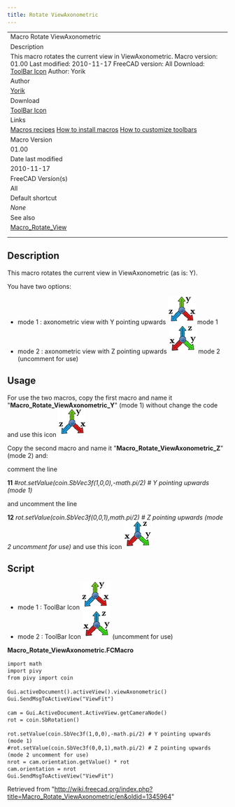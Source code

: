 ```yaml
---
title: Rotate ViewAxonometric
---
```


|                                                                                                                                                                                                                                                                |
| -------------------------------------------------------------------------------------------------------------------------------------------------------------------------------------------------------------------------------------------------------------- |
| Macro Rotate ViewAxonometric                                                                                                                                                                                                                                   |
| Description                                                                                                                                                                                                                                                    |
| This macro rotates the current view in ViewAxonometric. Macro version: 01.00 Last modified: 2010-11-17 FreeCAD version: All Download: [ToolBar Icon](https://www.freecadweb.org/wiki/images/2/2e/Macro_Rotate_View_with_Y_pointing_upwards_.png) Author: Yorik |
| Author                                                                                                                                                                                                                                                         |
| [Yorik](/User:Yorik "User:Yorik")                                                                                                                                                                                                                              |
| Download                                                                                                                                                                                                                                                       |
| [ToolBar Icon](https://www.freecadweb.org/wiki/images/2/2e/Macro_Rotate_View_with_Y_pointing_upwards_.png)                                                                                                                                                     |
| Links                                                                                                                                                                                                                                                          |
| [Macros recipes](/Macros_recipes "Macros recipes") [How to install macros](/How_to_install_macros "How to install macros") [How to customize toolbars](/Customize_Toolbars "Customize Toolbars")                                                               |
| Macro Version                                                                                                                                                                                                                                                  |
| 01.00                                                                                                                                                                                                                                                          |
| Date last modified                                                                                                                                                                                                                                             |
| 2010-11-17                                                                                                                                                                                                                                                     |
| FreeCAD Version(s)                                                                                                                                                                                                                                             |
| All                                                                                                                                                                                                                                                            |
| Default shortcut                                                                                                                                                                                                                                               |
| _None_                                                                                                                                                                                                                                                         |
| See also                                                                                                                                                                                                                                                       |
| [Macro_Rotate_View](/Macro_Rotate_View "Macro Rotate View")                                                                                                                                                                                                    |
|                                                                                                                                                                                                                                                                |
|                                                                                                                                                                                                                                                                |

## Description

This macro rotates the current view in ViewAxonometric (as is: Y).

You have two options:

- mode 1 : axonometric view with Y pointing upwards ![axonometric view with Y pointing upwards](/src/assets/images/Macro_Rotate_View_with_Y_pointing_upwards_.png) mode 1
- mode 2 : axonometric view with Z pointing upwards ![axonometric view with Z pointing upwards](/src/assets/images/Macro_Rotate_View_with_Z_pointing_upwards_.png) mode 2 (uncomment for use)

## Usage

For use the two macros, copy the first macro and name it "**Macro_Rotate_ViewAxonometric_Y**" (mode 1) without change the code and use this icon ![axonometric view with Y pointing upwards](/src/assets/images/Macro_Rotate_View_with_Y_pointing_upwards_.png)

Copy the second macro and name it "**Macro_Rotate_ViewAxonometric_Z**" (mode 2) and:

comment the line

**11** _#rot.setValue(coin.SbVec3f(1,0,0),-math.pi/2) # Y pointing upwards (mode 1)_

and uncomment the line

**12** _rot.setValue(coin.SbVec3f(0,0,1),math.pi/2) # Z pointing upwards (mode 2 uncomment for use)_ and use this icon ![axonometric view with Z pointing upwards](/src/assets/images/Macro_Rotate_View_with_Z_pointing_upwards_.png)

## Script

- mode 1 : ToolBar Icon ![](/src/assets/images/Macro_Rotate_View_with_Y_pointing_upwards_.png)
- mode 2 : ToolBar Icon ![](/src/assets/images/Macro_Rotate_View_with_Z_pointing_upwards_.png) (uncomment for use)

**Macro_Rotate_ViewAxonometric.FCMacro**

```
import math
import pivy
from pivy import coin

Gui.activeDocument().activeView().viewAxonometric()
Gui.SendMsgToActiveView("ViewFit")

cam = Gui.ActiveDocument.ActiveView.getCameraNode()
rot = coin.SbRotation()

rot.setValue(coin.SbVec3f(1,0,0),-math.pi/2) # Y pointing upwards (mode 1)
#rot.setValue(coin.SbVec3f(0,0,1),math.pi/2) # Z pointing upwards (mode 2 uncomment for use)
nrot = cam.orientation.getValue() * rot
cam.orientation = nrot
Gui.SendMsgToActiveView("ViewFit")
```

Retrieved from "<http://wiki.freecad.org/index.php?title=Macro_Rotate_ViewAxonometric/en&oldid=1345964>"
